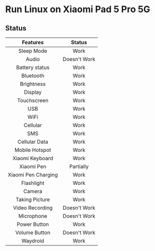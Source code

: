 # Run Linux on Xiaomi Pad 5 Pro 5G

 ## Status
| Features | Status |
|:---:|:---:|
| Sleep Mode | Work |
| Audio | Doesn't Work |
| Battery status | Work |
| Bluetooth | Work |
| Brightness | Work |
| Display | Work |
| Touchscreen | Work |
| USB | Work |
| WiFi | Work |
| Cellular | Work |
| SMS | Work |
| Cellular Data | Work |
| Mobile Hotspot | Work |
| Xiaomi Keyboard | Work |
| Xiaomi Pen | Partially |
| Xiaomi Pen Charging | Work |
| Flashlight | Work |
| Camera | Work |
| Taking Picture | Work |
| Video Recording | Doesn't Work |
| Microphone | Doesn't Work |
| Power Button | Work |
| Volume Button | Doesn't Work |
| Waydroid | Work |
